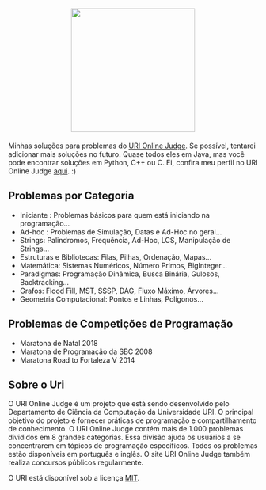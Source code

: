 <h1 align="center">
    <img src="https://i.imgur.com/FNA27pn.png" width="250px" />
</h1>

Minhas soluções para problemas do [URI Online Judge]. Se possível, tentarei adicionar mais soluções no futuro.
Quase todos eles em Java, mas você pode encontrar soluções em Python, C++ ou C. Ei, confira meu perfil no URI Online Judge [aqui]. :)

## Problemas por Categoria

 - Iniciante : Problemas básicos para quem está iniciando na programação...
 - Ad-hoc : Problemas de Simulação, Datas e Ad-Hoc no geral...
 - Strings: Palindromos, Frequência, Ad-Hoc, LCS, Manipulação de Strings...
 - Estruturas e Bibliotecas: Filas, Pilhas, Ordenação, Mapas...
 - Matemática: Sistemas Numéricos, Número Primos, BigInteger...
 - Paradigmas: Programação Dinâmica, Busca Binária, Gulosos, Backtracking...
 - Grafos: Flood Fill, MST, SSSP, DAG, Fluxo Máximo, Árvores...
 - Geometria Computacional: Pontos e Linhas, Polígonos...

## Problemas de Competições de Programação

  - Maratona de Natal 2018
  - Maratona de Programação da SBC 2008
  - Maratona Road to Fortaleza V 2014
  
## Sobre o Uri

O URI Online Judge é um projeto que está sendo desenvolvido pelo Departamento de Ciência da Computação da Universidade URI. 
O principal objetivo do projeto é fornecer práticas de programação e compartilhamento de conhecimento. 
O URI Online Judge contém mais de 1.000 problemas divididos em 8 grandes categorias.
Essa divisão ajuda os usuários a se concentrarem em tópicos de programação específicos. 
Todos os problemas estão disponíveis em português e inglês. 
O site URI Online Judge também realiza concursos públicos regularmente.

O URI está disponível sob a licença [MIT].

[URI Online Judge]: https://www.urionlinejudge.com.br/
[aqui]: https://www.urionlinejudge.com.br/judge/pt/profile/383035
[MIT]: https://opensource.org/licenses/mit-license.php

